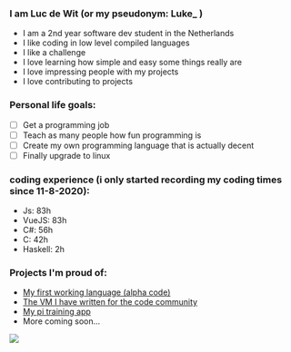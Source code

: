 ### I am Luc de Wit (or my pseudonym: Luke_ )

- I am a 2nd year software dev student in the Netherlands
- I like coding in low level compiled languages
- I like a challenge
- I love learning how simple and easy some things really are
- I love impressing people with my projects
- I love contributing to projects

### Personal life goals:
- [ ] Get a programming job
- [ ] Teach as many people how fun programming is
- [ ] Create my own programming language that is actually decent
- [ ] Finally upgrade to linux

### coding experience (i only started recording my coding times since 11-8-2020):
- Js: 83h
- VueJS: 83h
- C#: 56h
- C: 42h
- Haskell: 2h

### Projects I'm proud of:
- [My first working language (alpha code)](https://github.com/justlucdewit/alphaV4)
- [The VM I have written for the code community](https://github.com/CCodeCommunity/CCVM)
- [My pi training app](https://justlucdewit.github.io/pitrainer/)
- More coming soon...

<img src="https://github-readme-stats.vercel.app/api?username=justlucdewit&&show_icons=true"/>
